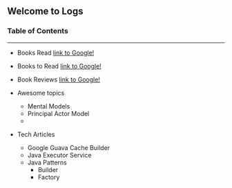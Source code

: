 ## Welcome to Logs

### Table of Contents
---
- Books Read [link to Google!](https://dhruvthakker.github.io/thoughts/read-reading)
- Books to Read [link to Google!](https://dhruvthakker.github.io/thoughts/to-read)
- Book Reviews [link to Google!](https://dhruvthakker.github.io/thoughts/reviews)
  
  
- Awesome topics
  - Mental Models
  - Principal Actor Model
  - 
- Tech Articles
  - Google Guava Cache Builder
  - Java Executor Service
  - Java Patterns
    - Builder
    - Factory

